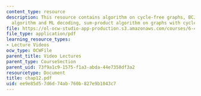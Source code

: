 ```yaml
---
content_type: resource
description: This resource contains algorithm on cycle-free graphs, BCJR, min-sum
  algorithm and ML decoding, sum-product algorithm on graphs with cycles.
file: https://ol-ocw-studio-app-production.s3.amazonaws.com/courses/6-451-principles-of-digital-communication-ii-spring-2005/ee9e85d57d6d74ab760b827e9b1043c7_chap12.pdf
file_type: application/pdf
learning_resource_types:
- Lecture Videos
ocw_type: OCWFile
parent_title: Video Lectures
parent_type: CourseSection
parent_uid: 73f9a1c9-1575-f1a3-abda-44e7358df3a2
resourcetype: Document
title: chap12.pdf
uid: ee9e85d5-7d6d-74ab-760b-827e9b1043c7
---
```

